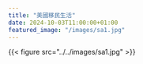 ```yaml
---
title: "美國移民生活"
date: 2024-10-03T11:00:00+01:00
featured_image: "/images/sa1.jpg"
---
```


{{< figure src="../../images/sa1.jpg" >}}
